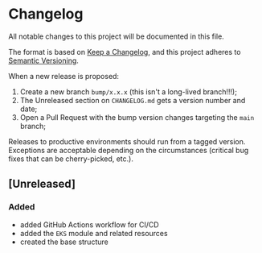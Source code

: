 # Changelog

All notable changes to this project will be documented in this file.

The format is based on [Keep a Changelog](https://keepachangelog.com/en/1.0.0/), and this project adheres to [Semantic Versioning](https://semver.org/spec/v2.0.0.html).

When a new release is proposed:

1. Create a new branch `bump/x.x.x` (this isn't a long-lived branch!!!);
2. The Unreleased section on `CHANGELOG.md` gets a version number and date;
3. Open a Pull Request with the bump version changes targeting the `main` branch;

Releases to productive environments should run from a tagged version.
Exceptions are acceptable depending on the circumstances (critical bug fixes that can be cherry-picked, etc.).

## [Unreleased]

### Added

- added GitHub Actions workflow for CI/CD
- added the `EKS` module and related resources
- created the base structure
